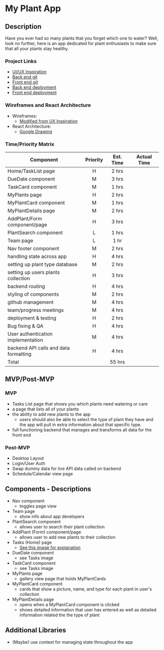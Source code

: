 # My Plant App 
## Description

Have you ever had so many plants that you forget which one to water? Well, look no further, here is an app dedicated for plant enthusiasts to make sure that all your plants stay healthy. 

### Project Links

- [UI/UX Inspiration](https://www.behance.net/gallery/116481007/Plant-Care-App-UXUI?tracking_source=search_projects_recommended)
- [Back end git](https://github.com/davidvdev/plant-app-backend)
- [Front end git](https://github.com/davidvdev/plant-app-frontend)
- [Back end deployment](https://plant-app-dval.herokuapp.com/)
- [Front end deployment](https://plant-app-frontend-seven.vercel.app/)

### Wireframes and React Architecture
- Wireframes:
    - [Modified from UX Inspiration](https://i.imgur.com/ftdiB7o.png)
- React Architecture: 
    - [Google Drawing](https://docs.google.com/drawings/d/1iHQD-djUuWbCK4AQknb2_WiNIVuIFyofeBu0F9BeXzE/edit?usp=sharing)

### Time/Priority Matrix

| Component                             | Priority | Est. Time | Actual Time |
| ------------------------------------- |:-:| :-------: | :---------: |
| Home/TaskList page                    | H | 2 hrs  |   |
| DueDate component                     | M | 3 hrs  |   |
| TaskCard component                    | M | 1 hrs  |   |
| MyPlants page                         | H | 2 hrs  |   |
| MyPlantCard component                 | M | 1 hrs  |   |
| MyPlantDetails page                   | M | 2 hrs  |   |
| AddPlant/Form component/page          | H | 3 hrs  |   |
| PlantSearch component                 | L | 1 hrs  |   |
| Team page                             | L | 1 hr   |   |
| Nav footer component                  | M | 2 hrs  |   |
| handling state across app             | H | 4 hrs  |   |
| setting up plant type database        | M | 2 hrs  |   |
| setting up users plants collection    | H | 3 hrs  |   |
| backend routing                       | H | 4 hrs  |   |
| styling of components                 | M | 2 hrs  |   |
| github management                     | M | 4 hrs  |   |
| team/progress meetings                | M | 4 hrs  |   |
| deployment & testing                  | H | 2 hrs  |   |
| Bug fixing & QA                       | H | 4 hrs  |   |
| User authentication implementation    | M | 4 hrs  |   |
| backend API calls and data formatting | H | 4 hrs  |   |
| Total                                 |   | 55 hrs |   |

## MVP/Post-MVP
### MVP
- Tasks List page that shows you which plants need watering or care
- a page that lists all of your plants
- the ability to add new plants to the app
    - users should also be able to select the type of plant they have and the app will pull in extra information about that specific type.
- full functioning backend that manages and transforms all data for the front end

### Post-MVP
- Desktop Layout
- Login/User Auth
- Swap dummy data for live API data called on backend
- Schedule/Calendar view page

## Components - Descriptions
- Nav component
    - toggles page view
- Team page
    - show info about app developers
- PlantSearch component
    - allows user to search their plant collection
- AddPlant (Form) component/page
    - allows user to add new plants to their collection
- Tasks (Home) page
    - [See this image for explanation](https://docs.google.com/drawings/d/1EZ-dPR3D6bs5-4JWZPaRMYGycH1c-KWCby8h_oD8pSU/edit?usp=sharing)
- DueDate component
    - see Tasks image
- TaskCard component
    - see Tasks image
- MyPlants page
    - gallery view page that holds MyPlantCards
- MyPlantCard component
    - cards that show a picture, name, and type for each plant in user's collection
- MyPlantDetails page
    - opens when a MyPlantCard component is clicked
    - shows detailed information that user has entered as well as detailed information related the the type of plant

## Additional Libraries
- (Maybe) use context for managing state throughout the app